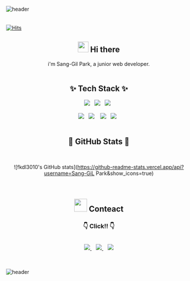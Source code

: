 ![header](https://capsule-render.vercel.app/api?type=wave&color=fd866d&height=300&section=header&text=Park%20Sang%20GiL&fontSize=80&animation=fadeIn)
<br><br><br>
[![Hits](https://hits.seeyoufarm.com/api/count/incr/badge.svg?url=https%3A%2F%2Fgithub.com%2Ffkdl3010&count_bg=%2379C83D&title_bg=%23555555&icon=&icon_color=%23E7E7E7&title=hits&edge_flat=false)](https://hits.seeyoufarm.com)

<div align="center">

  ## <img src="https://github.com/TheDudeThatCode/TheDudeThatCode/blob/master/Assets/Hi.gif" width="29px"/> Hi there

  i'm Sang-Gil Park, a junior web developer.
  <br>
  <br>
  ## ✨ Tech Stack ✨
  
  <img src="https://img.shields.io/badge/-Java-white?logo=Java&logoColor=red&style=for-the-badge"/>&nbsp;&nbsp;
  <img src="https://img.shields.io/badge/-Spring-green?logo=Spring&logoColor=white&style=for-the-badge"/>&nbsp;&nbsp;
  <img src="https://img.shields.io/badge/-Oracle-red?logo=Oracle&logoColor=white&style=for-the-badge"/>&nbsp;&nbsp;<br><br>
  <img src="https://img.shields.io/badge/-Javascript-black?logo=javascript&logoColor=yellow&style=for-the-badge"/>&nbsp;&nbsp;
  <img src="https://img.shields.io/badge/-HTML5-E34F26?logo=HTML5&logoColor=white&style=for-the-badge"/>
  &nbsp;&nbsp;
  <img src="https://img.shields.io/badge/-CSS3-1572B6?logo=css3&logoColor=white&style=for-the-badge"/>&nbsp;&nbsp;
  <img src="https://img.shields.io/badge/-git-white?logo=git&logoColor=red&style=for-the-badge"/>&nbsp;&nbsp;
  <br>
  <br>

  ## 🌟 GitHub Stats 🌟
  <Br>

  ![fkdl3010's GitHub stats](https://github-readme-stats.vercel.app/api?username=Sang-GiL Park&show_icons=true)

  <br>
  
  ## <img src="https://github.com/TheDudeThatCode/TheDudeThatCode/blob/master/Assets/Handshake.gif" width="35px"/> Conteact
  
  ### 👇 Click!! 👇
  <br>
  <a href="https://fkdl3010.github.io/Myport/">
  <img src="https://img.shields.io/badge/-My Portfolio-blue?logo=pagekit&logoColor=white&style=for-the-badge">
  </a>&nbsp;&nbsp;
  <a href="mailto:fkdl3919@gmail.com">
  <img src="https://img.shields.io/badge/-mail-EA4335?logo=Gmail&logoColor=white&style=for-the-badge">
  </a>&nbsp;&nbsp;
  <a href="https://fkdl3010.github.io/">
  <img src="https://img.shields.io/badge/-blog-black?logo=dev.to&logoColor=white&style=for-the-badge">
  </a>
  
  

</div>
<br>
<br>

![header](https://capsule-render.vercel.app/api?type=wave&color=c3e4b0&height=300&section=footer&fontSize=80&animation=fadeIn)
